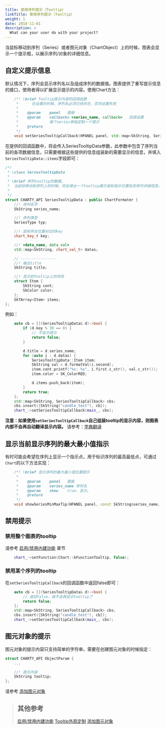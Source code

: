```yaml
---
title: 使用序列提示（Tooltip）
linkTitle: 使用序列提示（Tooltip）
weight: 1
date: 2018-11-01
description: >
  What can your user do with your project?
---
```



当鼠标移动到序列（Series）或者图元对象（ChartObject）上的时候，图表会显示一个提示框，以展示序列/对象的详细信息。

## 自定义提示信息

默认情况下，序列会显示序列名以及组成序列的数据值。图表提供了重写提示信息的接口，使用者得以扩展显示提示的内容。使用Chart方法：
```cpp
    /*! \brief Tooltip提示内容的回调函数
     *		在设置的时候，序列名必须已经存在，否则设置失败
     *
     *    @param	panel	面板
     *    @param	callbacks <series_name, callback>	回调设置
     *				每个series单独定制一个提示
     *    @return
     */
    void setSeriesTooltipCallback(HPANEL panel, std::map<SkString, SeriesTooltipCallback> callbacks);
```
在提供的回调函数中，将会传入SeriesTooltipData参数，此参数中包含了序列当前的各项数据信息，只需要根据这些提供的信息组装新的需要显示的信息，并填入`SeriesTooltipData::items`字段即可：

```cpp
/*!
 * \class SeriesTooltipData
 *
 * \brief 序列tooltip的数据。
 *	当鼠标移动到序列上的时候，将会弹出一个tooltip展示鼠标指示位置处的序列详细信息。
 *
 */
struct CHARTY_API SeriesTooltipData : public ChartFormater {
    //! 序列名字
    SkString series_name;

    //! 序列类型
    SeriesType typ;

    //! 鼠标所在位置对应的key
    chart_key_t key;

    //! <data_name, data_val>
    std::map<SkString, chart_val_t> datas;

    // ----------------
    //! 输出title
    SkString title;

    //! 显示到Tooltip上的项目
    struct Item {
        SkString cont;
        SkColor color;
    };
    SkTArray<Item> items;
};

```

例如：
```cpp
    auto cb = [](SeriesTooltipData& d)->bool {
        if (d.key % 30 == 0) {
            // 不显示提示
            return false;
        }

        d.title = d.series_name;
        for (auto i : d.datas) {
            SeriesTooltipData::Item item;
            SkString val = d.formatVal(i.second);
            item.cont.printf("%s: %s", i.first.c_str(), val.c_str());
            item.color = SK_ColorRED;

            d.items.push_back(item);
        }
        return true;
    };
    std::map<SkString, SeriesTooltipCallback> cbs;
    cbs.insert({SkString("candle_test"), cb});
    chart_->setSeriesTooltipCallback(main_, cbs);
```

**注意：如果使用`setSeriesTooltipCallback`自己组装tooltip的显示内容，则图表内部不会再自动翻译显示内容。** 请参考：[字典翻译](use-dict.html)


## 显示当前显示序列的最大最小值指示

有时可能会希望在序列上显示一个指示点，用于标识序列的最高最低点，可通过`Chart`的以下方法实现：

```cpp
    /*! \brief 显示序列的最大最小值位置提示
     *
     *    @param	panel	面板
     *    @param	series_name	序列名
     *    @param	show	true，显示。
     *    @return
     */
    void showSeriesMinMaxTip(HPANEL panel, const SkString&series_name, bool show);
```

## 禁用提示

### 禁用整个图表的tooltip
请参考 [启用/禁用内建功能](builtin-func.html) 章节
```cpp
	chart_->setFunction(Chart::kFunctionTooltip, false);
```

### 禁用某个序列的tooltip
在`setSeriesTooltipCallback`的回调函数中返回false即可：
```cpp
    auto cb = [](SeriesTooltipData& d)->bool {
        // 返回false，就不会再显示tooltip了
        return false;
    };
    std::map<SkString, SeriesTooltipCallback> cbs;
    cbs.insert({SkString("candle_test"), cb});
    chart_->setSeriesTooltipCallback(main_, cbs);
```

## 图元对象的提示

图元对象的提示内容只支持简单的字符串，需要在创建图元对象的时候指定：
```cpp
struct CHARTY_API ObjectParam {
    ...

    //! 提示内容
    SkString tooltip;
};

```
请参考 [添加图元对象](add-object.html#添加对象)


> ## 其他参考
> [启用/禁用内建功能](builtin-func.html)
> [Tooltip外观定制](style-luaconfig.html#提示（tooltip）)
> [添加图元对象](add-object.html#添加对象)